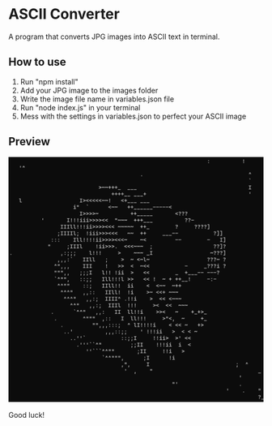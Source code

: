 #  ASCII Converter

A program that converts JPG images into ASCII text in terminal.

## How to use

1. Run "npm install"
2. Add your JPG image to the images folder
3. Write the image file name in variables.json file
4. Run "node index.js" in your terminal
5. Mess with the settings in variables.json to perfect your ASCII image

## Preview
![Example Image](https://github.com/SirMacke/ASCII-Converter/blob/master/examples/example1.png?raw=true)

Good luck!

